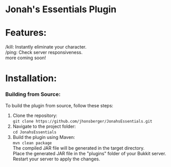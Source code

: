 # Jonah's Essentials Plugin

# Features:
/kill: Instantly eliminate your character.\
/ping: Check server responsiveness.\
more coming soon!

# Installation:
### Building from Source:
To build the plugin from source, follow these steps:

1. Clone the repository:\
`git clone https://github.com/jhonsberger/JonahsEssentials.git`
2. Navigate to the project folder:\
`cd JonahsEssentials`
3. Build the plugin using Maven:\
`mvn clean package`\
The compiled JAR file will be generated in the target directory.\
Place the generated JAR file in the "plugins" folder of your Bukkit server.\
Restart your server to apply the changes.
